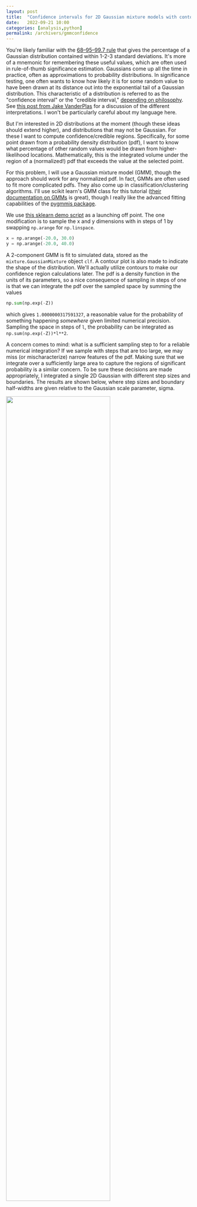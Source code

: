 ```yaml
---
layout: post
title:  "Confidence intervals for 2D Gaussian mixture models with contours"
date:   2022-09-21 10:00
categories: [analysis,python]
permalink: /archivers/gmmconfidence
---
```


You're likely familiar with the [68–95–99.7 rule](https://en.wikipedia.org/wiki/68%E2%80%9395%E2%80%9399.7_rule) that gives the percentage of a Gaussian distribution contained within 1-2-3 standard deviations. It's more of a mnemonic for remembering these useful values, which are often used in rule-of-thumb significance estimation. Gaussians come up all the time in practice, often as approximations to probability distributions. In significance testing, one often wants to know how likely it is for some random value to have been drawn at its distance out into the exponential tail of a Gaussian distribution. This characteristic of a distribution is referred to as the "confidence interval" or the "credible interval," [depending on philosophy](https://en.wikipedia.org/wiki/Credible_interval#Contrasts_with_confidence_interval). See [this post from Jake VanderPlas](http://jakevdp.github.io/blog/2014/06/12/frequentism-and-bayesianism-3-confidence-credibility/) for a discussion of the different interpretations. I won't be particularly careful about my language here.

But I'm interested in 2D distributions at the moment (though these ideas should extend higher), and distributions that may not be Gaussian. For these I want to compute confidence/credible regions. Specifically, for some point drawn from a probability density distribution (pdf), I want to know what percentage of other random values would be drawn from higher-likelihood locations. Mathematically, this is the integrated volume under the region of a (normalized!) pdf that exceeds the value at the selected point.

For this problem, I will use a Gaussian mixture model (GMM), though the approach should work for any normalized pdf. In fact, GMMs are often used to fit more complicated pdfs. They also come up in classification/clustering algorithms. I'll use scikit learn's GMM class for this tutorial ([their documentation on GMMs](https://scikit-learn.org/stable/modules/mixture.html) is great), though I really like the advanced fitting capabilities of the [pygmmis package](https://github.com/pmelchior/pygmmis).

We use [this sklearn demo script](https://scikit-learn.org/stable/auto_examples/mixture/plot_gmm_pdf.html) as a launching off point. The one modification is to sample the x and y dimensions with in steps of 1 by swapping `np.arange` for `np.linspace`.
```python
x = np.arange(-20.0, 30.0)
y = np.arange(-20.0, 40.0)
```
A 2-component GMM is fit to simulated data, stored as the `mixture.GaussianMixture` object `clf`. A contour plot is also made to indicate the shape of the distribution. We'll actually utilize contours to make our confidence region calculations later. The pdf is a density function in the units of its parameters, so a nice consequence of sampling in steps of one is that we can integrate the pdf over the sampled space by summing the values
 ```python
np.sum(np.exp(-Z))
```
which gives `1.0000000317591327`, a reasonable value for the probability of something happening *somewhere* given limited numerical precision. Sampling the space in steps of `l`, the probability can be integrated as `np.sum(np.exp(-Z))*l**2`.

A concern comes to mind: what is a sufficient sampling step to for a reliable numerical integration? If we sample with steps that are too large, we may miss (or mischaracterize) narrow features of the pdf. Making sure that we integrate over a sufficiently large area to capture the regions of significant probability is a similar concern. To be sure these decisions are made appropriately, I integrated a single 2D Gaussian with different step sizes and boundaries. The results are shown below, where step sizes and boundary half-widths are given relative to the Gaussian scale parameter, sigma.

<img src="http://keatonb.github.io/img/GaussianSampling.png" width="75%" />

At large step sizes and small integration bounds, the total integrated probability diverges from 1.0 as we'd expect. Inspecting more closely, we appear to achieve results good to one part-per-million for all step sizes smaller than sigma, and for integrations that contain the inner 5-sigma regions. For a GMM we should ensure that our sample steps are smaller than the scale parameter of the narrowest Gaussian, and that we sufficiently encompass all components. I'll include additional checks that we've used appropriate values at the end of this post.

Back to the GMM from the scipy example. Say we measure a single event occurring at position (2,2) that we think may have been generated from this GMM pdf. This point is marked with an X on the contour plot below. Is this value consistent with being drawn from this distribution with some reasonable probability? Certainly there are locations where it would have been more likely to randomly observe this event. The question we want to answer in computing credible regions is: what is the probability that we would have observed such an unlikely event?

<img src="http://keatonb.github.io/img/GMMcontours.png" width="65%" />

We can evaluate the pdf at the (2,2) location to obtain the (natural) log likelihood *denisty* of an event occurring here:
```python
lnL = clf.score_samples([[2,2]])
```
equal to -6.6755, or L = 0.0012615. 

Finally we can get the probability that the data would have been drawn from a more likely location by numerically integrating the pdf where sampled `lnL` is greater than at the observed point, and subtracting this from 1.0:
```python
p = 1 - np.sum(np.exp(-Z[-Z > lnL]))*stepsize**2
```
which gives effectively a [p-value](https://en.wikipedia.org/wiki/P-value) of 0.0256. In English, we'd only expect such an unlikely value to be drawn from this distribution in 2.56% of realizations. Whether you consider this probability to be comfortably consistent with the overall distribution will depend on the problem at hand.

Here's the same plot with a contour drawn through the point (2,2) by setting the contour level to the corresponding `lnL` value. 

<img src="http://keatonb.github.io/img/GMMcontour2.png" width="65%" />

It's good that these contours appear completely closed, as this means that we didn't miss any probability density when we summed over the higher values. This statement makes the important assumptions that we sample finely enough to resolve local extrema and that local maxima are contained within the sampled area. 

So that's the last step: computing contours to make sure that the pdf is sampled far enough out into the wings for a reliable numerical integration. I use `find_contours` of the scikit-image package to compute contours at a given level. A closed contour will end and start at the same point. A contour that leaves the sampled footprint will not. For a GMM, there may be multiple contours at a given level, and they should all be closed.  Here's how I check.


```python
from skimage import measure

# Compute contour at point (2,2)
contours = measure.find_contours(Z, -clf.score_samples([[2,2]]))

def pathclosed(contour):
    # Does this contour end where it starts?
    return np.all(contour[0] == contour[-1])
def allclosed(contours):
    # Are all contours closed?
    return np.all([pathclosed(contour) for contour in contours])

allclosed(contours) #True
```
The function reports that the contours that pass through the point (2,2) are closed in the footprint (sampled from -20 to 30 in X, -20 to 40 in Y). On the other hand, the contour that passes through point (0,10) is not closed and the integrated probability over the sampled area would be underreported.